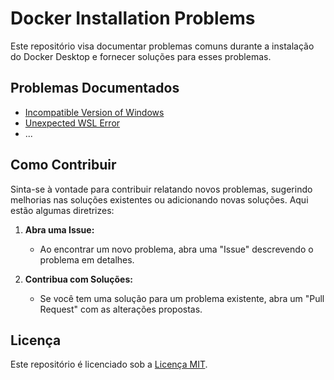 # Docker Installation Problems

Este repositório visa documentar problemas comuns durante a instalação do Docker Desktop e fornecer soluções para esses problemas.

## Problemas Documentados

- [Incompatible Version of Windows](https://github.com/f5-nascimento/docker-installation-problems/blob/main/incompatible%20version%20of%20Windows/problema-atualizacao-windows.md)
- [Unexpected WSL Error](https://github.com/f5-nascimento/docker-installation-problems/blob/main/incompatible%20version%20of%20Windows/problema-atualizacao-windows.md)
- ...

## Como Contribuir

Sinta-se à vontade para contribuir relatando novos problemas, sugerindo melhorias nas soluções existentes ou adicionando novas soluções. Aqui estão algumas diretrizes:

1. **Abra uma Issue:**
   - Ao encontrar um novo problema, abra uma "Issue" descrevendo o problema em detalhes.

2. **Contribua com Soluções:**
   - Se você tem uma solução para um problema existente, abra um "Pull Request" com as alterações propostas.

## Licença

Este repositório é licenciado sob a [Licença MIT](./LICENSE).

